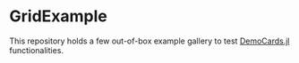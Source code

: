 # GridExample

This repository holds a few out-of-box example gallery to test [DemoCards.jl] functionalities.


[DemoCards.jl]: https://github.com/johnnychen94/DemoCards.jl
